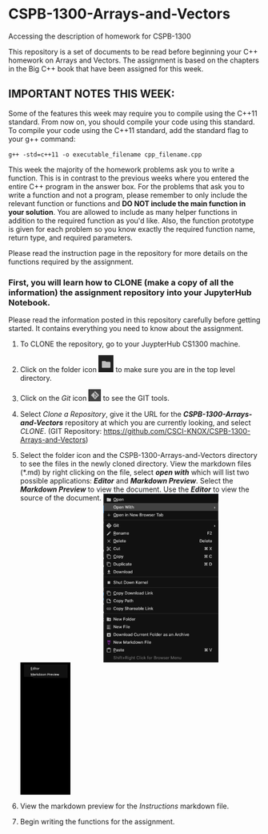 # CSPB-1300-Arrays-and-Vectors
Accessing the description of homework for CSPB-1300

This repository is a set of documents to be read before beginning your C++ homework on Arrays and Vectors. 
The assignment is based on the chapters in the Big C++ book that have been assigned for this week. 
 
## IMPORTANT NOTES THIS WEEK:
Some of the features this week may require you to compile using the C++11 standard. From now on, you should compile your code using this standard. To compile your code using the C++11 standard, add the standard flag to your g++ command:
    
    g++ -std=c++11 -o executable_filename cpp_filename.cpp
    
This week the majority of the homework problems ask you to write a function. 
This is in contrast to the previous weeks where you entered the entire C++ program in the answer box. 
For the problems that ask you to write a function and not a program, please remember to only include the relevant function or functions and **DO NOT include the main function in your solution**. 
You are allowed to include as many helper functions in addition to the required function as you'd like. 
Also, the function prototype is given for each problem so you know exactly the required function name, return type, and required parameters. 

Please read the instruction page in the repository for more details on the functions required by the assignment.


### First, you will learn how to CLONE (make a copy of all the information) the assignment repository into your JupyterHub Notebook. 

Please read the information posted in this repository carefully before getting started. It contains everything you need to know about the assignment. 

1. To CLONE the repository, go to your JuypterHub CS1300 machine.  
1. Click on the folder icon <img src="doc_images/folder_icon.png" alt="folder_icon" width="30"/> 
to make sure you are in the top level directory.
1. Click on the _Git_ icon  <img src="doc_images/Git_icon.png" alt="GIT_icon" width="25"/>
to see the GIT tools.
1. Select *Clone a Repository*, give it the URL for the ***CSPB-1300-Arrays-and-Vectors*** repository at which you are currently looking, and select *CLONE*. 
(GIT Repository: https://github.com/CSCI-KNOX/CSPB-1300-Arrays-and-Vectors)
1. Select the folder icon and the CSPB-1300-Arrays-and-Vectors directory to see the files in the newly cloned directory.
View the markdown files (\*.md) by right clicking on the file, select **_open with_** which will list two possible applications: ***Editor*** and ***Markdown Preview***.  Select the ***Markdown Preview*** to view the document.  Use the ***Editor*** to view the source of the document.
<img src="doc_images/right_click_on_markdown.png" alt="right_click_on_markdown" width="230" style="vertical-align: top;"/> <img src="doc_images/markdown_open_with.png" alt="markdown_open_with" width="100"  style="vertical-align: top;"/> 

1. View the markdown preview for the *Instructions* markdown file.
1. Begin writing the functions for the assignment.

